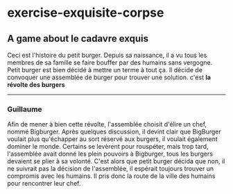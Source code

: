 # exercise-exquisite-corpse

## A game about le cadavre exquis

Ceci est l'histoire du petit burger. Depuis sa naissance, il a vu tous les membres de sa famille 
se faire bouffer par des humains sans vergogne. Petit burger est bien décidé à mettre un terme à tout ça. Il décide de convoquer une assemblée de burger pour trouver une solution. c'est **la révolte des burgers**
 ****

### Guillaume

Afin de mener à bien cette révolte, l'assemblée choisit d'élire un chef, nommé Bigburger. Après quelques discussion, il devint clair que BigBurger voulait plus qu'échapper au sort réservé aux burgers, il voulait également dominer le monde.
Certains se levèrent pour rouspéter, mais trop tard, l'assemblée avait donné les plein pouvoirs à Bigburger, tous les burgers devaient se plier à sa volonté.
C'est alors que petit burger décida que non, il ne suivrait pas la décision de l'assemblée, il espérait toujours trouver un compromis avec les humains. Il pris donc la route de la ville des humains pour rencontrer leur chef.



